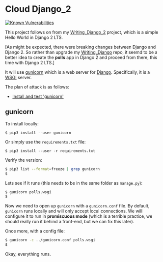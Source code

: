 # Cloud Django_2

[![Known Vulnerabilities](https://snyk.io/test/github/mramshaw/Cloud_Django_2/badge.svg?style=plastic&targetFile=requirements.txt)](https://snyk.io/test/github/mramshaw/Cloud_Django_2?style=plastic&targetFile=requirements.txt)

This project follows on from my [Writing_Django_2](https://github.com/mramshaw/Writing_Django_2) project, which is a simple Hello World in Django 2 LTS.

[As might be expected, there were breaking changes between Django and Django 2. So rather than upgrade my
 [Writing_Django](https://github.com/mramshaw/Writing_Django) repo, it seemd to be a better idea to create
 the __polls__ app in Django 2 and proceed from there, this time with Django 2 LTS.]

It will use [gunicorn](http://gunicorn.org/) which is a web server for [Django](https://docs.djangoproject.com/en/2.2/howto/deployment/wsgi/gunicorn/).
Specifically, it is a [WSGI](https://en.wikipedia.org/wiki/Web_Server_Gateway_Interface) server.

The plan of attack is as follows:

* [Install and test 'gunicorn'](https://github.com/mramshaw/Cloud_Django#gunicorn)

## gunicorn

To install locally:

    $ pip3 install --user gunicorn

Or simply use the `requirements.txt` file:

    $ pip3 install --user -r requirements.txt

Verify the version:

```bash
$ pip3 list --format=freeze | grep gunicorn
$
```

Lets see if it runs (this needs to be in the same folder as `manage.py`):

```bash
$ gunicorn polls.wsgi
$
```

Now we need to open up `gunicorn` with a `gunicorn.conf` file. By default, `gunicorn`
runs locally and will only accept local connections. We will configure it to run in
__promiscuous mode__ (which is a terrible practice, we should really run it behind a
front-end, but we can fix this later).

Once more, with a config file:

```bash
$ gunicorn -c ../gunicorn.conf polls.wsgi
$
```

Okay, everything runs.

